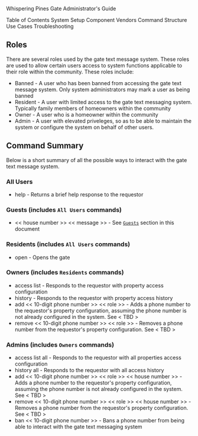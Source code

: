 Whispering Pines Gate
Administrator's Guide

Table of Contents
System Setup
Component Vendors
Command Structure
Use Cases
Troubleshooting

## Roles
There are several roles used by the gate text message system.  These roles are used to allow certain users access to system functions applicable to their role within the community.  These roles include:

* Banned - A user who has been banned from accessing the gate text message system.  Only system administrators may mark a user as being banned
* Resident - A user with limited access to the gate text messaging system.  Typically family members of homeowners within the community
* Owner - A user who is a homeowner within the community
* Admin - A user with elevated priveleges, so as to be able to maintain the system or configure the system on behalf of other users.

## Command Summary
Below is a short summary of all the possible ways to interact with the gate text message system.

### All Users
* help - Returns a brief help response to the requestor

### Guests (includes `All Users` commands)
* << house number >> << message >> - See [`Guests`](#Guests) section in this document

### Residents (includes `All Users` commands)
* open - Opens the gate

### Owners (includes `Residents` commands)
* access list - Responds to the requestor with property access configuration
* history - Responds to the requestor with property access history
* add << 10-digit phone number >> << role >> - Adds a phone number to the requestor's property configuration, assuming the phone number is not already configured in the system.  See < TBD >
* remove << 10-digit phone number >> << role >> - Removes a phone number from the requestor's property configuration.  See < TBD >

### Admins (includes `Owners` commands)
* access list all - Responds to the requestor with all properties access configuration
* history all - Responds to the requestor with all access history
* add << 10-digit phone number >> << role >> << house number >> - Adds a phone number to the requestor's property configuration, assuming the phone number is not already configured in the system.  See < TBD >
* remove << 10-digit phone number >> << role >> << house number >> - Removes a phone number from the requestor's property configuration.  See < TBD >
* ban << 10-digit phone number >> - Bans a phone number from being able to interact with the gate text messaging system
